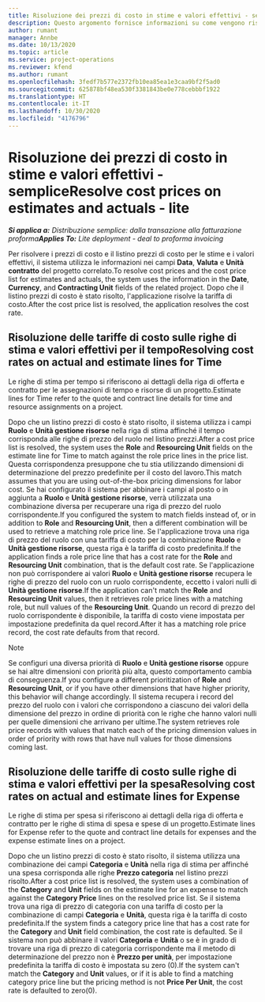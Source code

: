 ```yaml
---
title: Risoluzione dei prezzi di costo in stime e valori effettivi - semplice
description: Questo argomento fornisce informazioni su come vengono risolti i prezzi di costo su stime e valori effettivi.
author: rumant
manager: Annbe
ms.date: 10/13/2020
ms.topic: article
ms.service: project-operations
ms.reviewer: kfend
ms.author: rumant
ms.openlocfilehash: 3fedf7b577e2372fb10ea85ea1e3caa9bf2f5ad0
ms.sourcegitcommit: 625878bf48ea530f3381843be0e778cebbbf1922
ms.translationtype: HT
ms.contentlocale: it-IT
ms.lasthandoff: 10/30/2020
ms.locfileid: "4176796"
---
```

# <a name="resolve-cost-prices-on-estimates-and-actuals---lite"></a><span data-ttu-id="c08c8-103">Risoluzione dei prezzi di costo in stime e valori effettivi - semplice</span><span class="sxs-lookup"><span data-stu-id="c08c8-103">Resolve cost prices on estimates and actuals - lite</span></span>

<span data-ttu-id="c08c8-104">_**Si applica a:** Distribuzione semplice: dalla transazione alla fatturazione proforma_</span><span class="sxs-lookup"><span data-stu-id="c08c8-104">_**Applies To:** Lite deployment - deal to proforma invoicing_</span></span>

<span data-ttu-id="c08c8-105">Per risolvere i prezzi di costo e il listino prezzi di costo per le stime e i valori effettivi, il sistema utilizza le informazioni nei campi **Data**, **Valuta** e **Unità contratto** del progetto correlato.</span><span class="sxs-lookup"><span data-stu-id="c08c8-105">To resolve cost prices and the cost price list for estimates and actuals, the system uses the information in the **Date**, **Currency**, and **Contracting Unit** fields of the related project.</span></span> <span data-ttu-id="c08c8-106">Dopo che il listino prezzi di costo è stato risolto, l'applicazione risolve la tariffa di costo.</span><span class="sxs-lookup"><span data-stu-id="c08c8-106">After the cost price list is resolved, the application resolves the cost rate.</span></span>

## <a name="resolving-cost-rates-on-actual-and-estimate-lines-for-time"></a><span data-ttu-id="c08c8-107">Risoluzione delle tariffe di costo sulle righe di stima e valori effettivi per il tempo</span><span class="sxs-lookup"><span data-stu-id="c08c8-107">Resolving cost rates on actual and estimate lines for Time</span></span>

<span data-ttu-id="c08c8-108">Le righe di stima per tempo si riferiscono ai dettagli della riga di offerta e contratto per le assegnazioni di tempo e risorse di un progetto.</span><span class="sxs-lookup"><span data-stu-id="c08c8-108">Estimate lines for Time refer to the quote and contract line details for time and resource assignments on a project.</span></span>

<span data-ttu-id="c08c8-109">Dopo che un listino prezzi di costo è stato risolto, il sistema utilizza i campi **Ruolo** e **Unità gestione risorse** nella riga di stima affinché il tempo corrisponda alle righe di prezzo del ruolo nel listino prezzi.</span><span class="sxs-lookup"><span data-stu-id="c08c8-109">After a cost price list is resolved, the system uses the **Role** and **Resourcing Unit** fields on the estimate line for Time to match against the role price lines in the price list.</span></span> <span data-ttu-id="c08c8-110">Questa corrispondenza presuppone che tu stia utilizzando dimensioni di determinazione del prezzo predefinite per il costo del lavoro.</span><span class="sxs-lookup"><span data-stu-id="c08c8-110">This match assumes that you are using out-of-the-box pricing dimensions for labor cost.</span></span> <span data-ttu-id="c08c8-111">Se hai configurato il sistema per abbinare i campi al posto o in aggiunta a **Ruolo** e **Unità gestione risorse**, verrà utilizzata una combinazione diversa per recuperare una riga di prezzo del ruolo corrispondente.</span><span class="sxs-lookup"><span data-stu-id="c08c8-111">If you configured the system to match fields instead of, or in addition to **Role** and **Resourcing Unit**, then a different combination will be used to retrieve a matching role price line.</span></span> <span data-ttu-id="c08c8-112">Se l'applicazione trova una riga di prezzo del ruolo con una tariffa di costo per la combinazione **Ruolo** e **Unità gestione risorse**, questa riga è la tariffa di costo predefinita.</span><span class="sxs-lookup"><span data-stu-id="c08c8-112">If the application finds a role price line that has a cost rate for the **Role** and **Resourcing Unit** combination, that is the default cost rate.</span></span> <span data-ttu-id="c08c8-113">Se l'applicazione non può corrispondere ai valori **Ruolo** e **Unità gestione risorse** recupera le righe di prezzo del ruolo con un ruolo corrispondente, eccetto i valori nulli di **Unità gestione risorse**.</span><span class="sxs-lookup"><span data-stu-id="c08c8-113">If the application can't match the **Role** and **Resourcing Unit** values, then it retrieves role price lines with a matching role, but null values of the **Resourcing Unit**.</span></span> <span data-ttu-id="c08c8-114">Quando un record di prezzo del ruolo corrispondente è disponibile, la tariffa di costo viene impostata per impostazione predefinita da quel record.</span><span class="sxs-lookup"><span data-stu-id="c08c8-114">After it has a matching role price record, the cost rate defaults from that record.</span></span> 

> [!NOTE]
> <span data-ttu-id="c08c8-115">Se configuri una diversa priorità di **Ruolo** e **Unità gestione risorse** oppure se hai altre dimensioni con priorità più alta, questo comportamento cambia di conseguenza.</span><span class="sxs-lookup"><span data-stu-id="c08c8-115">If you configure a different prioritization of **Role** and **Resourcing Unit**, or if you have other dimensions that have higher priority, this behavior will change accordingly.</span></span> <span data-ttu-id="c08c8-116">Il sistema recupera i record del prezzo del ruolo con i valori che corrispondono a ciascuno dei valori della dimensione del prezzo in ordine di priorità con le righe che hanno valori nulli per quelle dimensioni che arrivano per ultime.</span><span class="sxs-lookup"><span data-stu-id="c08c8-116">The system retrieves role price records with values that match each of the pricing dimension values in order of priority with rows that have null values for those dimensions coming last.</span></span>

## <a name="resolving-cost-rates-on-actual-and-estimate-lines-for-expense"></a><span data-ttu-id="c08c8-117">Risoluzione delle tariffe di costo sulle righe di stima e valori effettivi per la spesa</span><span class="sxs-lookup"><span data-stu-id="c08c8-117">Resolving cost rates on actual and estimate lines for Expense</span></span>

<span data-ttu-id="c08c8-118">Le righe di stima per spesa si riferiscono ai dettagli della riga di offerta e contratto per le righe di stima di spesa e spese di un progetto.</span><span class="sxs-lookup"><span data-stu-id="c08c8-118">Estimate lines for Expense refer to the quote and contract line details for expenses and the expense estimate lines on a project.</span></span>

<span data-ttu-id="c08c8-119">Dopo che un listino prezzi di costo è stato risolto, il sistema utilizza una combinazione dei campi **Categoria** e **Unità** nella riga di stima per affinché una spesa corrisponda alle righe **Prezzo categoria** nel listino prezzi risolto.</span><span class="sxs-lookup"><span data-stu-id="c08c8-119">After a cost price list is resolved, the system uses a combination of the **Category** and **Unit** fields on the estimate line for an expense to match against the **Category Price** lines on the resolved price list.</span></span> <span data-ttu-id="c08c8-120">Se il sistema trova una riga di prezzo di categoria con una tariffa di costo per la combinazione di campi **Categoria** e **Unità**, questa riga è la tariffa di costo predefinita.</span><span class="sxs-lookup"><span data-stu-id="c08c8-120">If the system finds a category price line that has a cost rate for the **Category** and **Unit** field combination, the cost rate is defaulted.</span></span> <span data-ttu-id="c08c8-121">Se il sistema non può abbinare il valori **Categoria** e **Unità** o se è in grado di trovare una riga di prezzo di categoria corrispondente ma il metodo di determinazione del prezzo non è **Prezzo per unità**, per impostazione predefinita la tariffa di costo è impostata su zero (0).</span><span class="sxs-lookup"><span data-stu-id="c08c8-121">If the system can't match the **Category** and **Unit** values, or if it is able to find a matching category price line but the pricing method is not **Price Per Unit**, the cost rate is defaulted to zero(0).</span></span>
